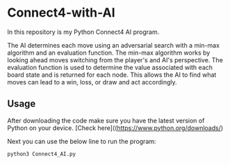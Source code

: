 # Connect4-with-AI

In this repository is my Python Connect4 AI program.

The AI determines each move using an adversarial search with a min-max algorithm and an evaluation function. The min-max algorithm works by looking ahead moves switching from the player's and AI's perspective. The evaluation function is used to determine the value associated with each board state and is returned for each node. This allows the AI to find what moves can lead to a win, loss, or draw and act accordingly. 


## Usage
After downloading the code make sure you have the latest version of Python on your device. [Check here]((https://www.python.org/downloads/) 

Next you can use the below line to run the program:
```
python3 Connect4_AI.py
```
